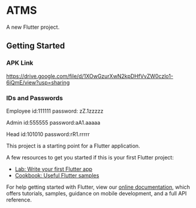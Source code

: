 # ATMS

A new Flutter project.

## Getting Started

### APK Link 
https://drive.google.com/file/d/1XOwGzurXwN2kpDHfVvZW0czlo1-6iQmE/view?usp=sharing

### IDs and Passwords 
Employee
id:111111
password: zZ.1zzzzz

Admin
id:555555
password:aA1.aaaaa

Head
id:101010
password:rR1.rrrrr


This project is a starting point for a Flutter application.

A few resources to get you started if this is your first Flutter project:

- [Lab: Write your first Flutter app](https://flutter.dev/docs/get-started/codelab)
- [Cookbook: Useful Flutter samples](https://flutter.dev/docs/cookbook)

For help getting started with Flutter, view our
[online documentation](https://flutter.dev/docs), which offers tutorials,
samples, guidance on mobile development, and a full API reference.
